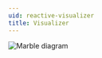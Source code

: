 ```yaml
---
uid: reactive-visualizer
title: Visualizer
---
```


![Marble diagram](~/images/reactive-visualizer.svg)
